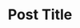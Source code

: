 ---
title: Post Title
description:  <video src="https://www.shutterstock.com/shutterstock/videos/3434489259/preview/stock-footage-creative-office-professional-female-programmer-uses-headphones-working-on-desktop-computer.webm"  controls muted> Explore practical ways to adopt a sustainable lifestyle and contribute to a healthier planet.
publishDate: 13 Nov 2024
---